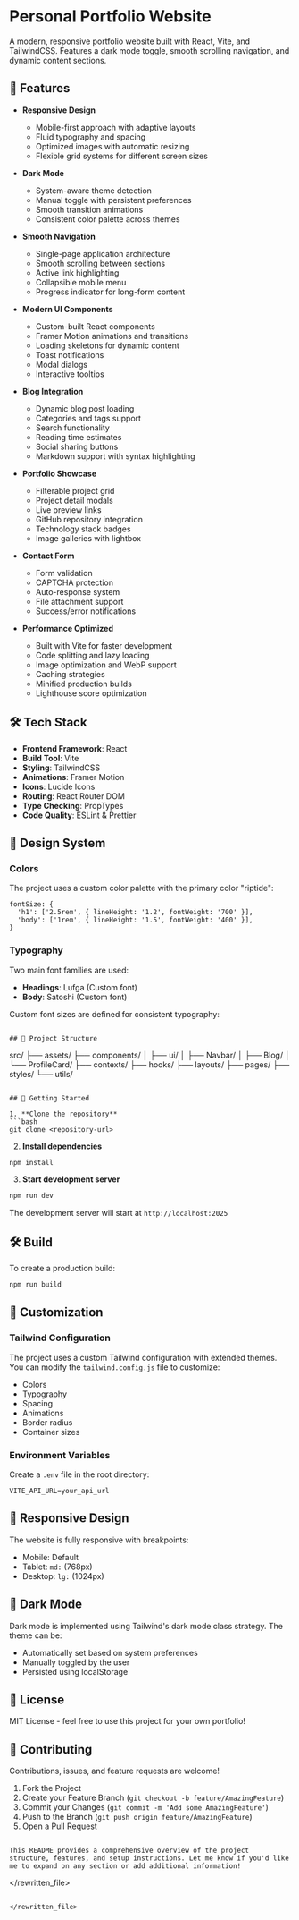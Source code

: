 # Personal Portfolio Website

A modern, responsive portfolio website built with React, Vite, and TailwindCSS. Features a dark mode toggle, smooth scrolling navigation, and dynamic content sections.

## 🚀 Features

- **Responsive Design**
  - Mobile-first approach with adaptive layouts
  - Fluid typography and spacing
  - Optimized images with automatic resizing
  - Flexible grid systems for different screen sizes

- **Dark Mode**
  - System-aware theme detection
  - Manual toggle with persistent preferences
  - Smooth transition animations
  - Consistent color palette across themes

- **Smooth Navigation**
  - Single-page application architecture
  - Smooth scrolling between sections
  - Active link highlighting
  - Collapsible mobile menu
  - Progress indicator for long-form content

- **Modern UI Components**
  - Custom-built React components
  - Framer Motion animations and transitions
  - Loading skeletons for dynamic content
  - Toast notifications
  - Modal dialogs
  - Interactive tooltips

- **Blog Integration**
  - Dynamic blog post loading
  - Categories and tags support
  - Search functionality
  - Reading time estimates
  - Social sharing buttons
  - Markdown support with syntax highlighting

- **Portfolio Showcase**
  - Filterable project grid
  - Project detail modals
  - Live preview links
  - GitHub repository integration
  - Technology stack badges
  - Image galleries with lightbox

- **Contact Form**
  - Form validation
  - CAPTCHA protection
  - Auto-response system
  - File attachment support
  - Success/error notifications

- **Performance Optimized**
  - Built with Vite for faster development
  - Code splitting and lazy loading
  - Image optimization and WebP support
  - Caching strategies
  - Minified production builds
  - Lighthouse score optimization

## 🛠 Tech Stack

- **Frontend Framework**: React
- **Build Tool**: Vite
- **Styling**: TailwindCSS
- **Animations**: Framer Motion
- **Icons**: Lucide Icons
- **Routing**: React Router DOM
- **Type Checking**: PropTypes
- **Code Quality**: ESLint & Prettier

## 🎨 Design System

### Colors
The project uses a custom color palette with the primary color "riptide":

```
fontSize: {
  'h1': ['2.5rem', { lineHeight: '1.2', fontWeight: '700' }],
  'body': ['1rem', { lineHeight: '1.5', fontWeight: '400' }],
}
```

### Typography

Two main font families are used:
- **Headings**: Lufga (Custom font)
- **Body**: Satoshi (Custom font)

Custom font sizes are defined for consistent typography:

```

## 📁 Project Structure

```
src/
├── assets/
├── components/
│   ├── ui/
│   ├── Navbar/
│   ├── Blog/
│   └── ProfileCard/
├── contexts/
├── hooks/
├── layouts/
├── pages/
├── styles/
└── utils/
```

## 🚀 Getting Started

1. **Clone the repository**
```bash
git clone <repository-url>
```

2. **Install dependencies**
```bash
npm install
```

3. **Start development server**
```bash
npm run dev
```

The development server will start at `http://localhost:2025`

## 🛠 Build

To create a production build:

```bash
npm run build
```

## 🎨 Customization

### Tailwind Configuration

The project uses a custom Tailwind configuration with extended themes. You can modify the `tailwind.config.js` file to customize:

- Colors
- Typography
- Spacing
- Animations
- Border radius
- Container sizes

### Environment Variables

Create a `.env` file in the root directory:

```env
VITE_API_URL=your_api_url
```

## 📱 Responsive Design

The website is fully responsive with breakpoints:
- Mobile: Default
- Tablet: `md:` (768px)
- Desktop: `lg:` (1024px)

## 🌙 Dark Mode

Dark mode is implemented using Tailwind's dark mode class strategy. The theme can be:
- Automatically set based on system preferences
- Manually toggled by the user
- Persisted using localStorage

## 📄 License

MIT License - feel free to use this project for your own portfolio!

## 🤝 Contributing

Contributions, issues, and feature requests are welcome!

1. Fork the Project
2. Create your Feature Branch (`git checkout -b feature/AmazingFeature`)
3. Commit your Changes (`git commit -m 'Add some AmazingFeature'`)
4. Push to the Branch (`git push origin feature/AmazingFeature`)
5. Open a Pull Request
```

This README provides a comprehensive overview of the project structure, features, and setup instructions. Let me know if you'd like me to expand on any section or add additional information!
```

</rewritten_file>
```

</rewritten_file>